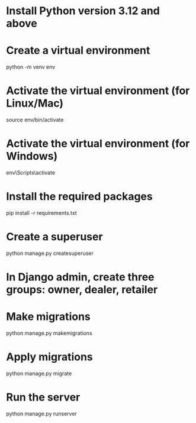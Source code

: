 # Install Python version 3.12 and above

# Create a virtual environment
python -m venv env

# Activate the virtual environment (for Linux/Mac)
source env/bin/activate

# Activate the virtual environment (for Windows)
env\Scripts\activate

# Install the required packages
pip install -r requirements.txt

# Create a superuser
python manage.py createsuperuser

# In Django admin, create three groups: owner, dealer, retailer

# Make migrations
python manage.py makemigrations

# Apply migrations
python manage.py migrate

# Run the server
python manage.py runserver